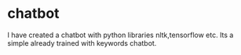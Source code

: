 # chatbot
I have created a chatbot with python libraries nltk,tensorflow etc. Its a simple already trained with keywords chatbot.
